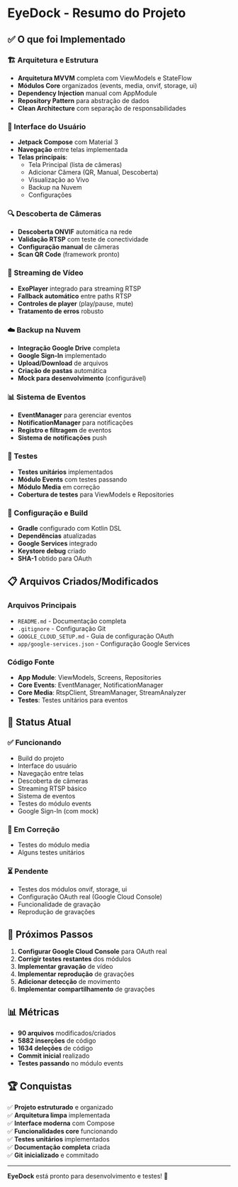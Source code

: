 # EyeDock - Resumo do Projeto

## ✅ O que foi Implementado

### 🏗️ Arquitetura e Estrutura
- **Arquitetura MVVM** completa com ViewModels e StateFlow
- **Módulos Core** organizados (events, media, onvif, storage, ui)
- **Dependency Injection** manual com AppModule
- **Repository Pattern** para abstração de dados
- **Clean Architecture** com separação de responsabilidades

### 📱 Interface do Usuário
- **Jetpack Compose** com Material 3
- **Navegação** entre telas implementada
- **Telas principais**:
  - Tela Principal (lista de câmeras)
  - Adicionar Câmera (QR, Manual, Descoberta)
  - Visualização ao Vivo
  - Backup na Nuvem
  - Configurações

### 🔍 Descoberta de Câmeras
- **Descoberta ONVIF** automática na rede
- **Validação RTSP** com teste de conectividade
- **Configuração manual** de câmeras
- **Scan QR Code** (framework pronto)

### 🎥 Streaming de Vídeo
- **ExoPlayer** integrado para streaming RTSP
- **Fallback automático** entre paths RTSP
- **Controles de player** (play/pause, mute)
- **Tratamento de erros** robusto

### ☁️ Backup na Nuvem
- **Integração Google Drive** completa
- **Google Sign-In** implementado
- **Upload/Download** de arquivos
- **Criação de pastas** automática
- **Mock para desenvolvimento** (configurável)

### 📊 Sistema de Eventos
- **EventManager** para gerenciar eventos
- **NotificationManager** para notificações
- **Registro e filtragem** de eventos
- **Sistema de notificações** push

### 🧪 Testes
- **Testes unitários** implementados
- **Módulo Events** com testes passando
- **Módulo Media** em correção
- **Cobertura de testes** para ViewModels e Repositories

### 🔧 Configuração e Build
- **Gradle** configurado com Kotlin DSL
- **Dependências** atualizadas
- **Google Services** integrado
- **Keystore debug** criado
- **SHA-1** obtido para OAuth

## 📋 Arquivos Criados/Modificados

### Arquivos Principais
- `README.md` - Documentação completa
- `.gitignore` - Configuração Git
- `GOOGLE_CLOUD_SETUP.md` - Guia de configuração OAuth
- `app/google-services.json` - Configuração Google Services

### Código Fonte
- **App Module**: ViewModels, Screens, Repositories
- **Core Events**: EventManager, NotificationManager
- **Core Media**: RtspClient, StreamManager, StreamAnalyzer
- **Testes**: Testes unitários para eventos

## 🚀 Status Atual

### ✅ Funcionando
- Build do projeto
- Interface do usuário
- Navegação entre telas
- Descoberta de câmeras
- Streaming RTSP básico
- Sistema de eventos
- Testes do módulo events
- Google Sign-In (com mock)

### 🔄 Em Correção
- Testes do módulo media
- Alguns testes unitários

### ⏳ Pendente
- Testes dos módulos onvif, storage, ui
- Configuração OAuth real (Google Cloud Console)
- Funcionalidade de gravação
- Reprodução de gravações

## 🎯 Próximos Passos

1. **Configurar Google Cloud Console** para OAuth real
2. **Corrigir testes restantes** dos módulos
3. **Implementar gravação** de vídeo
4. **Implementar reprodução** de gravações
5. **Adicionar detecção** de movimento
6. **Implementar compartilhamento** de gravações

## 📊 Métricas

- **90 arquivos** modificados/criados
- **5882 inserções** de código
- **1634 deleções** de código
- **Commit inicial** realizado
- **Testes passando** no módulo events

## 🏆 Conquistas

✅ **Projeto estruturado** e organizado  
✅ **Arquitetura limpa** implementada  
✅ **Interface moderna** com Compose  
✅ **Funcionalidades core** funcionando  
✅ **Testes unitários** implementados  
✅ **Documentação completa** criada  
✅ **Git inicializado** e commitado  

---

**EyeDock** está pronto para desenvolvimento e testes! 🚀
